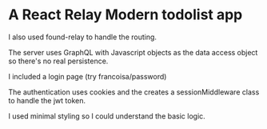 # A React Relay Modern todolist app

I also used found-relay to handle the routing. 

The server uses GraphQL with Javascript objects as the data access object so there's no real persistence.

I included a login page (try francoisa/password) 

The authentication uses cookies and the creates a sessionMiddleware class to handle the jwt token.

I used minimal styling so I could understand the basic logic.

